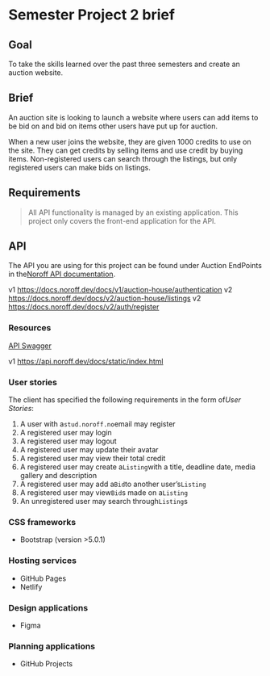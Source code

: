 # **Semester Project 2 brief**

## **Goal**

To take the skills learned over the past three semesters and create an auction website.

## **Brief**

An auction site is looking to launch a website where users can add items to be bid on and bid on items other users have
put up for auction.

When a new user joins the website, they are given 1000 credits to use on the site. They can get credits by selling items
and use credit by buying items. Non-registered users can search through the listings, but only registered users can make
bids on listings.

## **Requirements**

> All API functionality is managed by an existing application. This project only covers the front-end application for
> the API.
>

## **API**

The API you are using for this project can be found under Auction EndPoints in
the[Noroff API documentation](https://docs.noroff.dev/auctionhouse-endpoints/authentication).

v1 https://docs.noroff.dev/docs/v1/auction-house/authentication
v2 https://docs.noroff.dev/docs/v2/auction-house/listings
v2 https://docs.noroff.dev/docs/v2/auth/register

### Resources

[API Swagger](https://api.noroff.dev/docs/)

v1 https://api.noroff.dev/docs/static/index.html

### User stories

The client has specified the following requirements in the form of*User Stories*:

1. A user with a`stud.noroff.no`email may register
2. A registered user may login
3. A registered user may logout
4. A registered user may update their avatar
5. A registered user may view their total credit
6. A registered user may create a`Listing`with a title, deadline date, media gallery and description
7. A registered user may add a`Bid`to another user’s`Listing`
8. A registered user may view`Bid`s made on a`Listing`
9. An unregistered user may search through`Listing`s

### CSS frameworks

- Bootstrap (version >5.0.1)

### Hosting services

- GitHub Pages
- Netlify

### Design applications

- Figma

### Planning applications

- GitHub Projects
